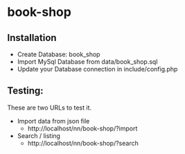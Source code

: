 # book-shop

## Installation
- Create Database: book_shop
- Import MySql Database from data/book_shop.sql
- Update your Database connection in include/config.php

## Testing:
These are two URLs to test it.
- Import data from json file
    - http://localhost/nn/book-shop/?import
- Search / listing
  - http://localhost/nn/book-shop/?search
